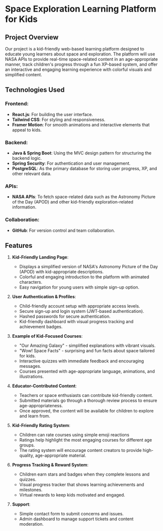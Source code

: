 # Space Exploration Learning Platform for Kids
## Project Overview
Our project is a kid-friendly web-based learning platform designed to educate young learners about space and exploration. The platform will use NASA APIs to provide real-time space-related content in an age-appropriate manner, track children's progress through a fun XP-based system, and offer an interactive and engaging learning experience with colorful visuals and simplified content.

## Technologies Used
### Frontend:
- **React.js**: For building the user interface.
- **Tailwind CSS**: For styling and responsiveness.
- **Framer Motion**: For smooth animations and interactive elements that appeal to kids.

### Backend:
- **Java & Spring Boot**: Using the MVC design pattern for structuring the backend logic.
- **Spring Security**: For authentication and user management.
- **PostgreSQL**: As the primary database for storing user progress, XP, and other relevant data.

### APIs:
- **NASA APIs**: To fetch space-related data such as the Astronomy Picture of the Day (APOD) and other kid-friendly exploration-related information.

### Collaboration:
- **GitHub**: For version control and team collaboration.

## Features
1. **Kid-Friendly Landing Page**:
    - Displays a simplified version of NASA's Astronomy Picture of the Day (APOD) with kid-appropriate descriptions.
    - Colorful and engaging introduction to the platform with animated characters.
    - Easy navigation for young users with simple sign-up option.

2. **User Authentication & Profiles**:
    - Child-friendly account setup with appropriate access levels.
    - Secure sign-up and login system (JWT-based authentication).
    - Hashed passwords for secure authentication.
    - Kid-friendly dashboard with visual progress tracking and achievement badges.

3. **Example of Kid-Focused Courses**:
    - "Our Amazing Galaxy" - simplified explanations with vibrant visuals.
    - "Wow! Space Facts" - surprising and fun facts about space tailored for kids.
    - Interactive quizzes with immediate feedback and encouraging messages.
    - Courses presented with age-appropriate language, animations, and illustrations.

4. **Educator-Contributed Content**:
    - Teachers or space enthusiasts can contribute kid-friendly content.
    - Submitted materials go through a thorough review process to ensure age-appropriateness.
    - Once approved, the content will be available for children to explore and learn from.

5. **Kid-Friendly Rating System**:
    - Children can rate courses using simple emoji reactions
    - Ratings help highlight the most engaging courses for different age groups.
    - The rating system will encourage content creators to provide high-quality, age-appropriate material.

6. **Progress Tracking & Reward System**:
    - Children earn stars and badges when they complete lessons and quizzes.
    - Visual progress tracker that shows learning achievements and milestones.
    - Virtual rewards to keep kids motivated and engaged.

7. **Support**:
    - Simple contact form to submit concerns and issues.
    - Admin dashboard to manage support tickets and content moderation.
